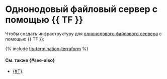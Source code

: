 # Однонодовый файловый сервер с помощью {{ TF }}

Чтобы создать инфраструктуру для [однонодового файлового сервера](index.md) c помощью {{ TF }}:

{% include [tls-termination-terraform](../../../_tutorials/archive/single-node-file-server-terraform.md) %}

#### См. также {#see-also}

* [{#T}](console.md).
